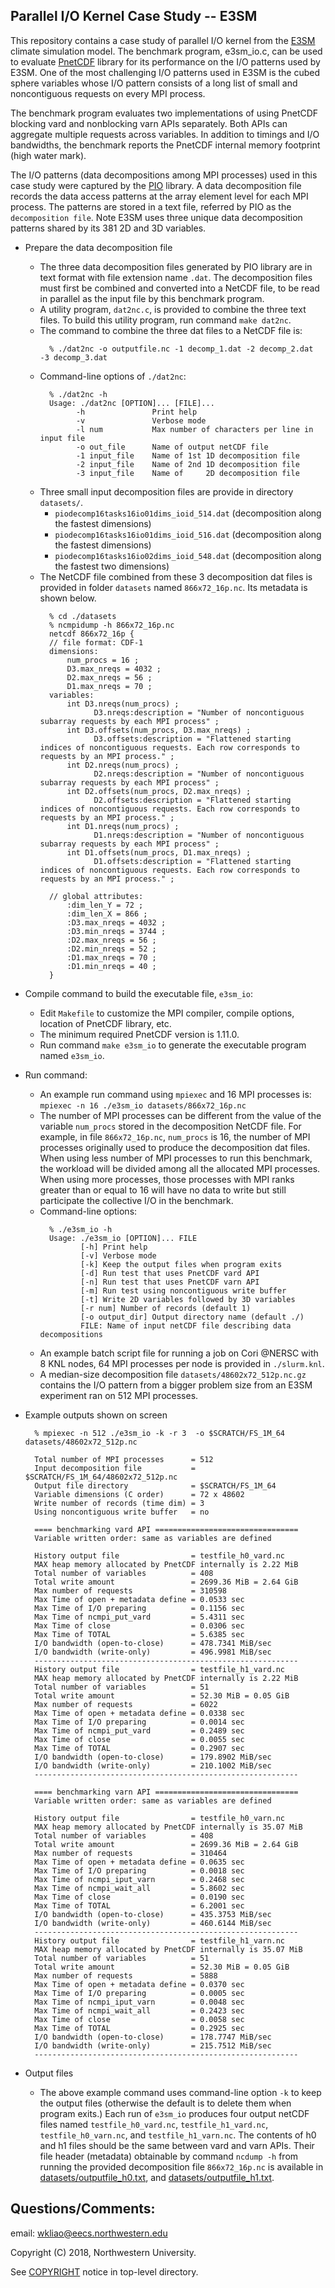 ## Parallel I/O Kernel Case Study -- E3SM

This repository contains a case study of parallel I/O kernel from the
[E3SM](https://github.com/E3SM-Project/E3SM) climate simulation model. The
benchmark program, e3sm_io.c, can be used to evaluate
[PnetCDF](https://github.com/Parallel-NetCDF/PnetCDF) library for its
performance on the I/O patterns used by E3SM. One of the most challenging I/O
patterns used in E3SM is the cubed sphere variables whose I/O pattern consists
of a long list of small and noncontiguous requests on every MPI process.

The benchmark program evaluates two implementations of using PnetCDF blocking
vard and nonblocking varn APIs separately. Both APIs can aggregate multiple
requests across variables. In addition to timings and I/O bandwidths, the
benchmark reports the PnetCDF internal memory footprint (high water mark).

The I/O patterns (data decompositions among MPI processes) used in this case
study were captured by the [PIO](https://github.com/NCAR/ParallelIO) library.
A data decomposition file records the data access patterns at the array element
level for each MPI process. The patterns are stored in a text file, referred by
PIO as the `decomposition file`. Note E3SM uses three unique data decomposition
patterns shared by its 381 2D and 3D variables.

* Prepare the data decomposition file
  * The three data decomposition files generated by PIO library are in text
    format with file extension name `.dat`. The decomposition files must first
    be combined and converted into a NetCDF file, to be read in parallel as the
    input file by this benchmark program.
  * A utility program, `dat2nc.c`, is provided to combine the three text files.
    To build this utility program, run command `make dat2nc`.
  * The command to combine the three dat files to a NetCDF file is:
    ```
      % ./dat2nc -o outputfile.nc -1 decomp_1.dat -2 decomp_2.dat -3 decomp_3.dat
    ```
  * Command-line options of `./dat2nc`:
    ```
      % ./dat2nc -h
      Usage: ./dat2nc [OPTION]... [FILE]...
            -h               Print help
            -v               Verbose mode
            -l num           Max number of characters per line in input file
            -o out_file      Name of output netCDF file
            -1 input_file    Name of 1st 1D decomposition file
            -2 input_file    Name of 2nd 1D decomposition file
            -3 input_file    Name of     2D decomposition file
    ```
  * Three small input decomposition files are provide in directory `datasets/`.
    * `piodecomp16tasks16io01dims_ioid_514.dat`  (decomposition along the fastest dimensions)
    * `piodecomp16tasks16io01dims_ioid_516.dat`  (decomposition along the fastest dimensions)
    * `piodecomp16tasks16io02dims_ioid_548.dat`  (decomposition along the fastest two dimensions)
  * The NetCDF file combined from these 3 decomposition dat files is provided
    in folder `datasets` named `866x72_16p.nc`. Its metadata is shown below.
    ```
      % cd ./datasets
      % ncmpidump -h 866x72_16p.nc
      netcdf 866x72_16p {
      // file format: CDF-1
      dimensions:
          num_procs = 16 ;
          D3.max_nreqs = 4032 ;
          D2.max_nreqs = 56 ;
          D1.max_nreqs = 70 ;
      variables:
          int D3.nreqs(num_procs) ;
                D3.nreqs:description = "Number of noncontiguous subarray requests by each MPI process" ;
          int D3.offsets(num_procs, D3.max_nreqs) ;
                D3.offsets:description = "Flattened starting indices of noncontiguous requests. Each row corresponds to requests by an MPI process." ;
          int D2.nreqs(num_procs) ;
                D2.nreqs:description = "Number of noncontiguous subarray requests by each MPI process" ;
          int D2.offsets(num_procs, D2.max_nreqs) ;
                D2.offsets:description = "Flattened starting indices of noncontiguous requests. Each row corresponds to requests by an MPI process." ;
          int D1.nreqs(num_procs) ;
                D1.nreqs:description = "Number of noncontiguous subarray requests by each MPI process" ;
          int D1.offsets(num_procs, D1.max_nreqs) ;
                D1.offsets:description = "Flattened starting indices of noncontiguous requests. Each row corresponds to requests by an MPI process." ;

      // global attributes:
          :dim_len_Y = 72 ;
          :dim_len_X = 866 ;
          :D3.max_nreqs = 4032 ;
          :D3.min_nreqs = 3744 ;
          :D2.max_nreqs = 56 ;
          :D2.min_nreqs = 52 ;
          :D1.max_nreqs = 70 ;
          :D1.min_nreqs = 40 ;
      }
    ```

* Compile command to build the executable file, `e3sm_io`:
  * Edit `Makefile` to customize the MPI compiler, compile options, location of
    PnetCDF library, etc.
  * The minimum required PnetCDF version is 1.11.0.
  * Run command `make e3sm_io` to generate the executable program named
    `e3sm_io`.

* Run command:
  * An example run command using `mpiexec` and 16 MPI processes is:
    `mpiexec -n 16 ./e3sm_io datasets/866x72_16p.nc`
  * The number of MPI processes can be different from the value of the variable
    `num_procs` stored in the decomposition NetCDF file. For example, in file
    `866x72_16p.nc`, `num_procs` is 16, the number of MPI processes originally
    used to produce the decomposition dat files. When using less number of MPI
    processes to run this benchmark, the workload will be divided among all
    the allocated MPI processes. When using more processes, those processes
    with MPI ranks greater than or equal to 16 will have no data to write but
    still participate the collective I/O in the benchmark.
  * Command-line options:
    ```
      % ./e3sm_io -h
      Usage: ./e3sm_io [OPTION]... FILE
             [-h] Print help
             [-v] Verbose mode
             [-k] Keep the output files when program exits
             [-d] Run test that uses PnetCDF vard API
             [-n] Run test that uses PnetCDF varn API
             [-m] Run test using noncontiguous write buffer
             [-t] Write 2D variables followed by 3D variables
             [-r num] Number of records (default 1)
             [-o output_dir] Output directory name (default ./)
             FILE: Name of input netCDF file describing data decompositions
    ```
  * An example batch script file for running a job on Cori @NERSC with 8 KNL
    nodes, 64 MPI processes per node is provided in `./slurm.knl`.
  * A median-size decomposition file `datasets/48602x72_512p.nc.gz` contains
    the I/O pattern from a bigger problem size from an E3SM experiment ran on
    512 MPI processes.

* Example outputs shown on screen
  ```
    % mpiexec -n 512 ./e3sm_io -k -r 3  -o $SCRATCH/FS_1M_64 datasets/48602x72_512p.nc

    Total number of MPI processes      = 512
    Input decomposition file           = $SCRATCH/FS_1M_64/48602x72_512p.nc
    Output file directory              = $SCRATCH/FS_1M_64
    Variable dimensions (C order)      = 72 x 48602
    Write number of records (time dim) = 3
    Using noncontiguous write buffer   = no

    ==== benchmarking vard API ================================
    Variable written order: same as variables are defined

    History output file                = testfile_h0_vard.nc
    MAX heap memory allocated by PnetCDF internally is 2.22 MiB
    Total number of variables          = 408
    Total write amount                 = 2699.36 MiB = 2.64 GiB
    Max number of requests             = 310598
    Max Time of open + metadata define = 0.0533 sec
    Max Time of I/O preparing          = 0.1156 sec
    Max Time of ncmpi_put_vard         = 5.4311 sec
    Max Time of close                  = 0.0306 sec
    Max Time of TOTAL                  = 5.6385 sec
    I/O bandwidth (open-to-close)      = 478.7341 MiB/sec
    I/O bandwidth (write-only)         = 496.9981 MiB/sec
    -----------------------------------------------------------
    History output file                = testfile_h1_vard.nc
    MAX heap memory allocated by PnetCDF internally is 2.22 MiB
    Total number of variables          = 51
    Total write amount                 = 52.30 MiB = 0.05 GiB
    Max number of requests             = 6022
    Max Time of open + metadata define = 0.0338 sec
    Max Time of I/O preparing          = 0.0014 sec
    Max Time of ncmpi_put_vard         = 0.2489 sec
    Max Time of close                  = 0.0055 sec
    Max Time of TOTAL                  = 0.2907 sec
    I/O bandwidth (open-to-close)      = 179.8902 MiB/sec
    I/O bandwidth (write-only)         = 210.1002 MiB/sec
    -----------------------------------------------------------

    ==== benchmarking varn API ================================
    Variable written order: same as variables are defined

    History output file                = testfile_h0_varn.nc
    MAX heap memory allocated by PnetCDF internally is 35.07 MiB
    Total number of variables          = 408
    Total write amount                 = 2699.36 MiB = 2.64 GiB
    Max number of requests             = 310464
    Max Time of open + metadata define = 0.0635 sec
    Max Time of I/O preparing          = 0.0018 sec
    Max Time of ncmpi_iput_varn        = 0.2468 sec
    Max Time of ncmpi_wait_all         = 5.8602 sec
    Max Time of close                  = 0.0190 sec
    Max Time of TOTAL                  = 6.2001 sec
    I/O bandwidth (open-to-close)      = 435.3753 MiB/sec
    I/O bandwidth (write-only)         = 460.6144 MiB/sec
    -----------------------------------------------------------
    History output file                = testfile_h1_varn.nc
    MAX heap memory allocated by PnetCDF internally is 35.07 MiB
    Total number of variables          = 51
    Total write amount                 = 52.30 MiB = 0.05 GiB
    Max number of requests             = 5888
    Max Time of open + metadata define = 0.0370 sec
    Max Time of I/O preparing          = 0.0005 sec
    Max Time of ncmpi_iput_varn        = 0.0048 sec
    Max Time of ncmpi_wait_all         = 0.2423 sec
    Max Time of close                  = 0.0058 sec
    Max Time of TOTAL                  = 0.2925 sec
    I/O bandwidth (open-to-close)      = 178.7747 MiB/sec
    I/O bandwidth (write-only)         = 215.7512 MiB/sec
    -----------------------------------------------------------
  ```
* Output files
  * The above example command uses command-line option `-k` to keep the output
    files (otherwise the default is to delete them when program exits.) Each
    run of `e3sm_io` produces four output netCDF files named
    `testfile_h0_vard.nc`, `testfile_h1_vard.nc`, `testfile_h0_varn.nc`, and
    `testfile_h1_varn.nc`. The contents of h0 and h1 files should be the same
    between vard and varn APIs. Their file header (metadata) obtainable by
    command `ncdump -h` from running the provided decomposition file
    `866x72_16p.nc` is available in
    [datasets/outputfile_h0.txt](datasets/outputfile_h0.txt),
    and
    [datasets/outputfile_h1.txt](datasets/outputfile_h1.txt).

## Questions/Comments:
email: wkliao@eecs.northwestern.edu

Copyright (C) 2018, Northwestern University.

See [COPYRIGHT](COPYRIGHT) notice in top-level directory.

